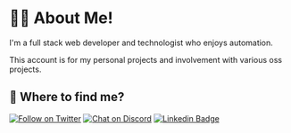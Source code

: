 # 👨‍💻 About Me!

I'm a full stack web developer and technologist who enjoys automation.

This account is for my personal projects and involvement with various oss projects.

## 🤔 Where to find me?

[![Follow on Twitter](https://img.shields.io/twitter/follow/deepakchethan.svg?logo=twitter)](https://twitter.com/deepakchethan)
[![Chat on Discord](https://img.shields.io/discord/546969794214100992.svg?logo=discord)](https://discord.gg/jkcdpt)
[![Linkedin Badge](https://img.shields.io/badge/-Deepak%20Chethan-blue?style=flat-square&logo=Linkedin&logoColor=white&link=https://www.linkedin.com/in/dpak-chtan/)](https://www.linkedin.com/in/dpak-chtan/)
